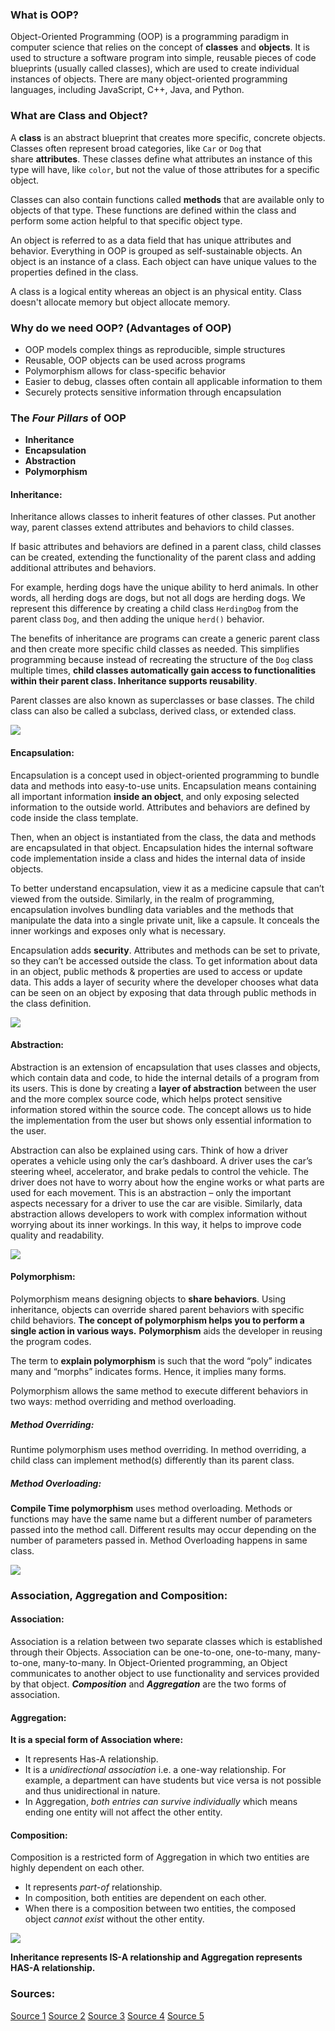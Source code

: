### What is OOP?
Object-Oriented Programming (OOP) is a programming paradigm in computer science that relies on the concept of **classes** and **objects**. It is used to structure a software program into simple, reusable pieces of code blueprints (usually called classes), which are used to create individual instances of objects. There are many object-oriented programming languages, including JavaScript, C++, Java, and Python.

### What are Class and Object?
A **class** is an abstract blueprint that creates more specific, concrete objects. Classes often represent broad categories, like `Car` or `Dog` that share **attributes**. These classes define what attributes an instance of this type will have, like `color`, but not the value of those attributes for a specific object.

Classes can also contain functions called **methods** that are available only to objects of that type. These functions are defined within the class and perform some action helpful to that specific object type.

An object is referred to as a data field that has unique attributes and behavior. Everything in OOP is grouped as self-sustainable objects. An object is an instance of a class. Each object can have unique values to the properties defined in the class.

A class is a logical entity whereas an object is an physical entity. Class doesn't allocate memory but object allocate memory.

### Why do we need OOP? (Advantages of OOP)
- OOP models complex things as reproducible, simple structures
- Reusable, OOP objects can be used across programs
- Polymorphism allows for class-specific behavior
- Easier to debug, classes often contain all applicable information to them
- Securely protects sensitive information through encapsulation

### The *Four Pillars* of OOP
- **Inheritance**
- **Encapsulation**
- **Abstraction**
- **Polymorphism**
#### Inheritance:
Inheritance allows classes to inherit features of other classes. Put another way, parent classes extend attributes and behaviors to child classes.

If basic attributes and behaviors are defined in a parent class, child classes can be created, extending the functionality of the parent class and adding additional attributes and behaviors.

For example, herding dogs have the unique ability to herd animals. In other words, all herding dogs are dogs, but not all dogs are herding dogs. We represent this difference by creating a child class `HerdingDog` from the parent class `Dog`, and then adding the unique `herd()` behavior.

The benefits of inheritance are programs can create a generic parent class and then create more specific child classes as needed. This simplifies programming because instead of recreating the structure of the `Dog` class multiple times, **child classes automatically gain access to functionalities within their parent class. Inheritance supports reusability**.

Parent classes are also known as superclasses or base classes. The child class can also be called a subclass, derived class, or extended class.

![](Images/Pasted%20image%2020240408160149.png)

#### Encapsulation:
Encapsulation is a concept used in object-oriented programming to bundle data and methods into easy-to-use units. Encapsulation means containing all important information **inside an object**, and only exposing selected information to the outside world. Attributes and behaviors are defined by code inside the class template.

Then, when an object is instantiated from the class, the data and methods are encapsulated in that object. Encapsulation hides the internal software code implementation inside a class and hides the internal data of inside objects.

To better understand encapsulation, view it as a medicine capsule that can’t viewed from the outside. Similarly, in the realm of programming, encapsulation involves bundling data variables and the methods that manipulate the data into a single private unit, like a capsule. It conceals the inner workings and exposes only what is necessary.

Encapsulation adds **security**. Attributes and methods can be set to private, so they can’t be accessed outside the class. To get information about data in an object, public methods & properties are used to access or update data. This adds a layer of security where the developer chooses what data can be seen on an object by exposing that data through public methods in the class definition.

![](Images/Pasted%20image%2020240408170353.png)

#### Abstraction:
Abstraction is an extension of encapsulation that uses classes and objects, which contain data and code, to hide the internal details of a program from its users. This is done by creating a **layer of abstraction** between the user and the more complex source code, which helps protect sensitive information stored within the source code. The concept allows us to hide the implementation from the user but shows only essential information to the user.

Abstraction can also be explained using cars. Think of how a driver operates a vehicle using only the car’s dashboard. A driver uses the car’s steering wheel, accelerator, and brake pedals to control the vehicle. The driver does not have to worry about how the engine works or what parts are used for each movement. This is an abstraction – only the important aspects necessary for a driver to use the car are visible. Similarly, data abstraction allows developers to work with complex information without worrying about its inner workings. In this way, it helps to improve code quality and readability.

![](Images/Pasted%20image%2020240408173134.png)

#### Polymorphism:
Polymorphism means designing objects to **share behaviors**. Using inheritance, objects can override shared parent behaviors with specific child behaviors. **The concept of polymorphism helps you to perform a single action in various ways.** **Polymorphism** aids the developer in reusing the program codes.

The term to **explain polymorphism** is such that the word “poly” indicates many and “morphs” indicates forms. Hence, it implies many forms.

Polymorphism allows the same method to execute different behaviors in two ways: method overriding and method overloading.

##### Method Overriding:
Runtime polymorphism uses method overriding. In method overriding, a child class can implement method(s) differently than its parent class.

##### Method Overloading:
**Compile Time polymorphism** uses method overloading. Methods or functions may have the same name but a different number of parameters passed into the method call. Different results may occur depending on the number of parameters passed in. Method Overloading happens in same class.

![](Images/Pasted%20image%2020240408193205.png)

### Association, Aggregation and Composition:
#### Association:
Association is a relation between two separate classes which is established through their Objects. Association can be one-to-one, one-to-many, many-to-one, many-to-many. In Object-Oriented programming, an Object communicates to another object to use functionality and services provided by that object. ***Composition*** and ***Aggregation*** are the two forms of association.

#### Aggregation:
**It is a special form of Association where:** 
- It represents Has-A relationship.
- It is a *unidirectional association* i.e. a one-way relationship. For example, a department can have students but vice versa is not possible and thus unidirectional in nature.
- In Aggregation, *both entries can survive individually* which means ending one entity will not affect the other entity.

#### Composition:
Composition is a restricted form of Aggregation in which two entities are highly dependent on each other.  
- It represents *part-of* relationship.
- In composition, both entities are dependent on each other.
- When there is a composition between two entities, the composed object *cannot exist* without the other entity.

![](Images/Pasted%20image%2020240408201539.png)

**Inheritance represents IS-A relationship and Aggregation represents HAS-A relationship.**

### Sources:
[Source 1](https://www.educative.io/blog/object-oriented-programming) [Source 2](https://www.javatpoint.com/what-is-object-oriented-programming) [Source 3](https://www.coursera.org/articles/encapsulation)  [Source 4](https://www.upgrad.com/blog/polymorphism-in-oops/) [Source 5](https://www.geeksforgeeks.org/association-composition-aggregation-java/)
